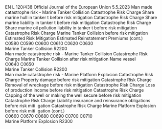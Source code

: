EN  L 120/438 Official Journal of the European Union 5.5.2023
 Man made catastrophe risk - Marine Tanker Collision  Catastrophe 
Risk Charge 
Share marine 
hull in tanker t 
before risk 
mitigation  Catastrophe 
Risk Charge 
Share marine 
liability in 
tanker t before 
risk mitigation  Catastrophe 
Risk Charge 
Share marine oil 
pollution 
liability in 
tanker t before 
risk mitigation  Catastrophe 
Risk Charge 
Marine Tanker 
Collision before 
risk mitigation  Estimated Risk 
Mitigation  Estimated 
Reinstatement 
Premiums  (cont.)  
C0580  C0590  C0600  C0610  C0620  C0630  
Marine Tanker Collision  R2200  
Man made catastrophe risk - Marine Tanker Collision  Catastrophe 
Risk Charge 
Marine Tanker 
Collision after 
risk mitigation  Name vessel  
C0640  C0650  
Marine Tanker Collision  R2200  
Man made catastrophe risk - Marine Platform Explosion  Catastrophe 
Risk Charge 
Property 
damage before 
risk mitigation  Catastrophe 
Risk Charge 
Removal of 
wreckage 
before risk 
mitigation  Catastrophe 
Risk Charge 
Loss of 
production 
income before 
risk mitigation  Catastrophe 
Risk Charge 
Capping of the 
well or making 
the well secure 
before risk 
mitigation  Catastrophe 
Risk Charge 
Liability 
insurance and 
reinsurance 
obligations 
before risk miti ­
gation  Catastrophe 
Risk Charge 
Marine Platform 
Explosion 
before risk miti ­
gation  (cont.)  
C0660  C0670  C0680  C0690  C0700  C0710  
Marine Platform Explosion  R2300